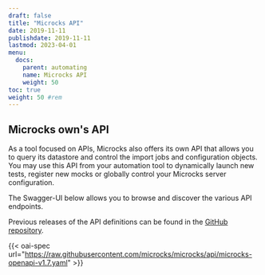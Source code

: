 ```yaml
---
draft: false
title: "Microcks API"
date: 2019-11-11
publishdate: 2019-11-11
lastmod: 2023-04-01
menu:
  docs:
    parent: automating
    name: Microcks API
    weight: 50
toc: true
weight: 50 #rem
---
```


## Microcks own's API

As a tool focused on APIs, Microcks also offers its own API that allows you to query its datastore and control the import jobs and configuration objects. You may use this API from your automation tool to dynamically launch new tests, register new mocks or globally control your Microcks server configuration.

The Swagger-UI below allows you to browse and discover the various API endpoints.

Previous releases of the API definitions can be found in the [GitHub repository](https://github.com/microcks/microcks/tree/master/api).

{{< oai-spec url="https://raw.githubusercontent.com/microcks/microcks/api/microcks-openapi-v1.7.yaml" >}}

